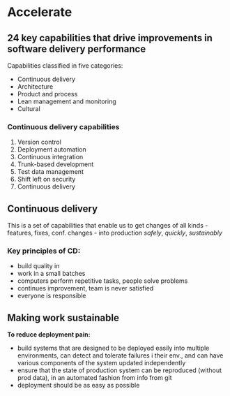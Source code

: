 # Accelerate



## 24 key capabilities that drive improvements in software delivery performance

Capabilities classified in five categories:

* Continuous delivery
* Architecture
* Product and process
* Lean management and monitoring
* Cultural

### Continuous delivery capabilities

1. Version control
2. Deployment automation
3. Continuous integration
4. Trunk-based development
5. Test data management
6. Shift left on security
7. Continuous delivery

## Continuous delivery

This is a set of capabilities that enable us to get changes of all kinds - features, fixes, conf. changes - into production _safely_, _quickly_, _sustainably_&#x20;

### Key principles of CD:

* build quality in
* work in a small batches
* computers perform repetitive tasks, people solve problems
* continues improvement, team is never satisfied
* everyone is responsible

## Making work sustainable

**To reduce deployment pain:**

* build systems that are designed to be deployed easily into multiple environments, can detect and tolerate failures i their env., and can have various components of the system updated independently
* ensure that the state of production system can be reproduced (without prod data), in an automated fashion from info from git
* deployment should be as easy as possible
